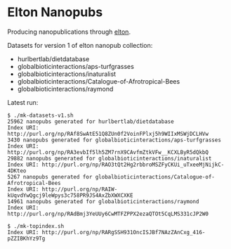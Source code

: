 Elton Nanopubs
==============

Producing nanopublications through [elton](https://github.com/globalbioticinteractions/elton).

Datasets for version 1 of elton nanopub collection:

- hurlbertlab/dietdatabase
- globalbioticinteractions/aps-turfgrasses
- globalbioticinteractions/inaturalist
- globalbioticinteractions/Catalogue-of-Afrotropical-Bees
- globalbioticinteractions/raymond 

Latest run:

    $ ./mk-datasets-v1.sh
    25962 nanopubs generated for hurlbertlab/dietdatabase
    Index URI: http://purl.org/np/RAf8SwAtE51Q8ZUn0f2VoinFPlxj5h9WIIxMSWjDCLHVw
    3430 nanopubs generated for globalbioticinteractions/aps-turfgrasses
    Index URI: http://purl.org/np/RA3evbIf5lh5ZM7rnX9CAvfmZtkVFw__KCXLByR5dQkbQ
    29882 nanopubs generated for globalbioticinteractions/inaturalist
    Index URI: http://purl.org/np/RAO3tQt2Hg2rbbroMSZFyCKUi_uTxeeMjNijkC-4DKteo
    5267 nanopubs generated for globalbioticinteractions/Catalogue-of-Afrotropical-Bees
    Index URI: http://purl.org/np/RAIW-kUqvdYwQgcj9leWpys3c758PR9JS4AxZbXWXCXKE
    14961 nanopubs generated for globalbioticinteractions/raymond
    Index URI: http://purl.org/np/RAdBmj3YeUUy6CwMTFZPPX2ezaQTOt5CqLMS331cJP2W0
    
    $ ./mk-topindex.sh
    Index URI: http://purl.org/np/RARgSSH931OncISJBf7NAzZAnCxg_416-pZZIBKhYz9Tg

